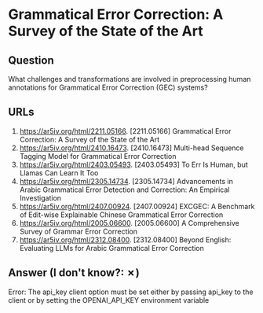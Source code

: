 # Grammatical Error Correction: A Survey of the State of the Art

## Question

What challenges and transformations are involved in preprocessing human annotations for Grammatical Error Correction (GEC) systems?

## URLs

1. https://ar5iv.org/html/2211.05166. [2211.05166] Grammatical Error Correction: A Survey of the State of the Art
2. https://ar5iv.org/html/2410.16473. [2410.16473] Multi-head Sequence Tagging Model for Grammatical Error Correction
3. https://ar5iv.org/html/2403.05493. [2403.05493] To Err Is Human, but Llamas Can Learn It Too
4. https://ar5iv.org/html/2305.14734. [2305.14734] Advancements in Arabic Grammatical Error Detection and Correction: An Empirical Investigation
5. https://ar5iv.org/html/2407.00924. [2407.00924] EXCGEC: A Benchmark of Edit-wise Explainable Chinese Grammatical Error Correction
6. https://ar5iv.org/html/2005.06600. [2005.06600] A Comprehensive Survey of Grammar Error Correction
7. https://ar5iv.org/html/2312.08400. [2312.08400] Beyond English: Evaluating LLMs for Arabic Grammatical Error Correction

## Answer (I don't know?: ✗)

Error: The api_key client option must be set either by passing api_key to the client or by setting the OPENAI_API_KEY environment variable